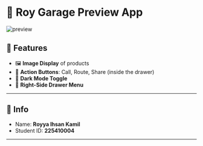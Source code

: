 # 🚀 Roy Garage Preview App

![preview](https://github.com/user-attachments/assets/54009d86-3fca-4412-9990-fc12bde4b886)



## 📱 Features

- 🖼️ **Image Display** of products
- 🧭 **Action Buttons**: Call, Route, Share (inside the drawer)
- 🌙 **Dark Mode Toggle**
- 📂 **Right-Side Drawer Menu**

---

## 📌 Info

- Name: **Royya Ihsan Kamil**
- Student ID: **225410004**

---
